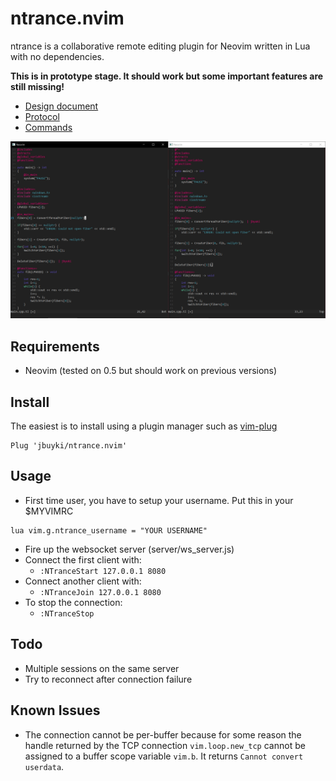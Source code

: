 ntrance.nvim
============

ntrance is a collaborative remote editing plugin for Neovim written in Lua with no dependencies.

**This is in prototype stage. It should work but some important features are still missing!**

* [Design document](docs/design.md)
* [Protocol](docs/protocol.md)
* [Commands](docs/commands.md)

![showcase](docs/images/showcase1.PNG)

Requirements
------------

* Neovim (tested on 0.5 but should work on previous versions)

Install
-------

The easiest is to install using a plugin manager such as [vim-plug](https://github.com/junegunn/vim-plug)

```
Plug 'jbuyki/ntrance.nvim'
```

Usage
-----

* First time user, you have to setup your username. Put this in your $MYVIMRC

```
lua vim.g.ntrance_username = "YOUR USERNAME"
```

* Fire up the websocket server (server/ws_server.js)
* Connect the first client with:
	* `:NTranceStart 127.0.0.1 8080`
* Connect another client with:
	* `:NTranceJoin 127.0.0.1 8080`
* To stop the connection:
	* `:NTranceStop`

Todo
----

* Multiple sessions on the same server
* Try to reconnect after connection failure

Known Issues
------------

* The connection cannot be per-buffer because for some reason the handle returned by the TCP connection `vim.loop.new_tcp` cannot be assigned to a buffer scope variable `vim.b`. It returns `Cannot convert userdata`.
